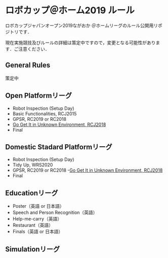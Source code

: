 # ロボカップ＠ホーム2019 ルール
ロボカップジャパンオープン2019ながおか ＠ホームリーグのルール公開用リポジトリです．

現在実施競技及びルールの詳細は策定中ですので，変更となる可能性があります．ご注意ください．

## General Rules
策定中

## Open Platformリーグ
- Robot Inspection (Setup Day)
- Basic Functionalities, RCJ2015
- GPSR, RC2019 or RC2018
- [Go Get It in Unknown Environment, RCJ2018](gogetit.md)
- Final

## Domestic Stadard Platformリーグ
- Robot Inspection (Setup Day)
- Tidy Up, WRS2020
- GPSR, RC2019 or RC2018
-[Go Get It in Unknown Environment, RCJ2018](gogetit.md)
- Final

## Educationリーグ
- Poster（英語 or 日本語）
- Speech and Person Recognition（英語）
- Help-me-carry（英語）
- Restaurant（英語）
- Finals（英語 or 日本語）

## Simulationリーグ